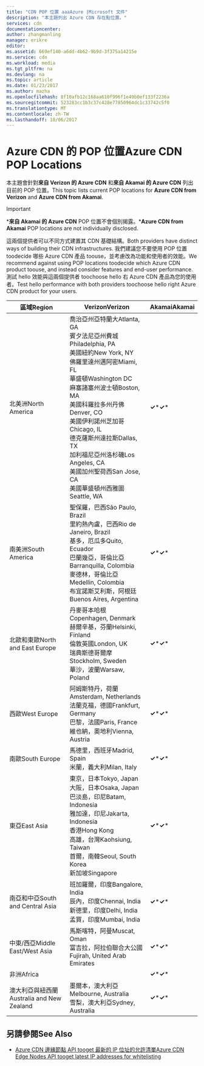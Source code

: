 ```yaml
---
title: "CDN POP 位置 aaaAzure |Microsoft 文件"
description: "本主題列出 Azure CDN 存在點位置。"
services: cdn
documentationcenter: 
author: zhangmanling
manager: erikre
editor: 
ms.assetid: 669ef140-a6dd-4b62-9b9d-3f375a14215e
ms.service: cdn
ms.workload: media
ms.tgt_pltfrm: na
ms.devlang: na
ms.topic: article
ms.date: 01/23/2017
ms.author: mazha
ms.openlocfilehash: 8f10afb12c168aa610f996f1e49b0ef133f2236a
ms.sourcegitcommit: 523283cc1b3c37c428e77850964dc1c33742c5f0
ms.translationtype: MT
ms.contentlocale: zh-TW
ms.lasthandoff: 10/06/2017
---
```

# <a name="azure-cdn-pop-locations"></a><span data-ttu-id="11d65-103">Azure CDN 的 POP 位置</span><span class="sxs-lookup"><span data-stu-id="11d65-103">Azure CDN POP Locations</span></span>
<span data-ttu-id="11d65-104">本主題會針對**來自 Verizon 的 Azure CDN** 和**來自 Akamai 的 Azure CDN** 列出目前的 POP 位置。</span><span class="sxs-lookup"><span data-stu-id="11d65-104">This topic lists current POP locations for **Azure CDN from Verizon** and **Azure CDN from Akamai**.</span></span>

> [!IMPORTANT]
> <span data-ttu-id="11d65-105">\***來自 Akamai 的 Azure CDN** POP 位置不會個別揭露。</span><span class="sxs-lookup"><span data-stu-id="11d65-105">\***Azure CDN from Akamai** POP locations are not individually disclosed.</span></span>  
> 
> <span data-ttu-id="11d65-106">這兩個提供者可以不同方式建置其 CDN 基礎結構。</span><span class="sxs-lookup"><span data-stu-id="11d65-106">Both providers have distinct ways of building their CDN infrastructures.</span></span>  <span data-ttu-id="11d65-107">我們建議您不要使用 POP 位置 toodecide 哪些 Azure CDN 產品 toouse，並考慮改為功能和使用者的效能。</span><span class="sxs-lookup"><span data-stu-id="11d65-107">We recommend against using POP locations toodecide which Azure CDN product toouse, and instead consider features and end-user performance.</span></span>  <span data-ttu-id="11d65-108">測試 hello 效能與這兩個提供者 toochoose hello 右 Azure CDN 產品為您的使用者。</span><span class="sxs-lookup"><span data-stu-id="11d65-108">Test hello performance with both providers toochoose hello right Azure CDN product for your users.</span></span> 
> 
> 

| <span data-ttu-id="11d65-109">區域</span><span class="sxs-lookup"><span data-stu-id="11d65-109">Region</span></span> | <span data-ttu-id="11d65-110">Verizon</span><span class="sxs-lookup"><span data-stu-id="11d65-110">Verizon</span></span> | <span data-ttu-id="11d65-111">Akamai</span><span class="sxs-lookup"><span data-stu-id="11d65-111">Akamai</span></span> |
| --- | --- | --- |
| <span data-ttu-id="11d65-112">北美洲</span><span class="sxs-lookup"><span data-stu-id="11d65-112">North America</span></span> |<span data-ttu-id="11d65-113">喬治亞州亞特蘭大</span><span class="sxs-lookup"><span data-stu-id="11d65-113">Atlanta, GA</span></span><br /><span data-ttu-id="11d65-114">賓夕法尼亞州費城</span><span class="sxs-lookup"><span data-stu-id="11d65-114">Philadelphia, PA</span></span><br /><span data-ttu-id="11d65-115">美國紐約</span><span class="sxs-lookup"><span data-stu-id="11d65-115">New York, NY</span></span><br /><span data-ttu-id="11d65-116">佛羅里達州邁阿密</span><span class="sxs-lookup"><span data-stu-id="11d65-116">Miami, FL</span></span><br /><span data-ttu-id="11d65-117">華盛頓</span><span class="sxs-lookup"><span data-stu-id="11d65-117">Washington DC</span></span><br /><span data-ttu-id="11d65-118">麻塞諸塞州波士頓</span><span class="sxs-lookup"><span data-stu-id="11d65-118">Boston, MA</span></span><br /><span data-ttu-id="11d65-119">美國科羅拉多州丹佛</span><span class="sxs-lookup"><span data-stu-id="11d65-119">Denver, CO</span></span><br /><span data-ttu-id="11d65-120">美國伊利諾州芝加哥</span><span class="sxs-lookup"><span data-stu-id="11d65-120">Chicago, IL</span></span><br /><span data-ttu-id="11d65-121">德克薩斯州達拉斯</span><span class="sxs-lookup"><span data-stu-id="11d65-121">Dallas, TX</span></span><br /><span data-ttu-id="11d65-122">加利福尼亞州洛杉磯</span><span class="sxs-lookup"><span data-stu-id="11d65-122">Los Angeles, CA</span></span><br /><span data-ttu-id="11d65-123">美國加州聖荷西</span><span class="sxs-lookup"><span data-stu-id="11d65-123">San Jose, CA</span></span><br /><span data-ttu-id="11d65-124">美國華盛頓州西雅圖</span><span class="sxs-lookup"><span data-stu-id="11d65-124">Seattle, WA</span></span> |<span data-ttu-id="11d65-125">**&#x2713;**\*</span><span class="sxs-lookup"><span data-stu-id="11d65-125">**&#x2713;**\*</span></span> |
| <span data-ttu-id="11d65-126">南美洲</span><span class="sxs-lookup"><span data-stu-id="11d65-126">South America</span></span> |<span data-ttu-id="11d65-127">聖保羅，巴西</span><span class="sxs-lookup"><span data-stu-id="11d65-127">São Paulo, Brazil</span></span><br /><span data-ttu-id="11d65-128">里約熱內盧，巴西</span><span class="sxs-lookup"><span data-stu-id="11d65-128">Rio de Janeiro, Brazil</span></span><br /><span data-ttu-id="11d65-129">基多，厄瓜多</span><span class="sxs-lookup"><span data-stu-id="11d65-129">Quito, Ecuador</span></span><br /><span data-ttu-id="11d65-130">巴蘭幾亞，哥倫比亞</span><span class="sxs-lookup"><span data-stu-id="11d65-130">Barranquilla, Colombia</span></span><br /><span data-ttu-id="11d65-131">麥德林，哥倫比亞</span><span class="sxs-lookup"><span data-stu-id="11d65-131">Medellin, Colombia</span></span><br/><span data-ttu-id="11d65-132">布宜諾斯艾利斯，阿根廷</span><span class="sxs-lookup"><span data-stu-id="11d65-132">Buenos Aires, Argentina</span></span> |<span data-ttu-id="11d65-133">**&#x2713;**\*</span><span class="sxs-lookup"><span data-stu-id="11d65-133">**&#x2713;**\*</span></span> |
| <span data-ttu-id="11d65-134">北歐和東歐</span><span class="sxs-lookup"><span data-stu-id="11d65-134">North and East Europe</span></span> |<span data-ttu-id="11d65-135">丹麥哥本哈根</span><span class="sxs-lookup"><span data-stu-id="11d65-135">Copenhagen, Denmark</span></span><br /><span data-ttu-id="11d65-136">赫爾辛基，芬蘭</span><span class="sxs-lookup"><span data-stu-id="11d65-136">Helsinki, Finland</span></span><br /><span data-ttu-id="11d65-137">倫敦英國</span><span class="sxs-lookup"><span data-stu-id="11d65-137">London, UK</span></span><br /><span data-ttu-id="11d65-138">瑞典斯德哥爾摩</span><span class="sxs-lookup"><span data-stu-id="11d65-138">Stockholm, Sweden</span></span><br /><span data-ttu-id="11d65-139">華沙，波蘭</span><span class="sxs-lookup"><span data-stu-id="11d65-139">Warsaw, Poland</span></span> |<span data-ttu-id="11d65-140">**&#x2713;**\*</span><span class="sxs-lookup"><span data-stu-id="11d65-140">**&#x2713;**\*</span></span> |
| <span data-ttu-id="11d65-141">西歐</span><span class="sxs-lookup"><span data-stu-id="11d65-141">West Europe</span></span> |<span data-ttu-id="11d65-142">阿姆斯特丹，荷蘭</span><span class="sxs-lookup"><span data-stu-id="11d65-142">Amsterdam, Netherlands</span></span><br /><span data-ttu-id="11d65-143">法蘭克福，德國</span><span class="sxs-lookup"><span data-stu-id="11d65-143">Frankfurt, Germany</span></span><br /><span data-ttu-id="11d65-144">巴黎，法國</span><span class="sxs-lookup"><span data-stu-id="11d65-144">Paris, France</span></span><br /><span data-ttu-id="11d65-145">維也納，奧地利</span><span class="sxs-lookup"><span data-stu-id="11d65-145">Vienna, Austria</span></span> |<span data-ttu-id="11d65-146">**&#x2713;**\*</span><span class="sxs-lookup"><span data-stu-id="11d65-146">**&#x2713;**\*</span></span> |
| <span data-ttu-id="11d65-147">南歐</span><span class="sxs-lookup"><span data-stu-id="11d65-147">South Europe</span></span> |<span data-ttu-id="11d65-148">馬德里，西班牙</span><span class="sxs-lookup"><span data-stu-id="11d65-148">Madrid, Spain</span></span><br /><span data-ttu-id="11d65-149">米蘭，義大利</span><span class="sxs-lookup"><span data-stu-id="11d65-149">Milan, Italy</span></span> |<span data-ttu-id="11d65-150">**&#x2713;**\*</span><span class="sxs-lookup"><span data-stu-id="11d65-150">**&#x2713;**\*</span></span> |
| <span data-ttu-id="11d65-151">東亞</span><span class="sxs-lookup"><span data-stu-id="11d65-151">East Asia</span></span> |<span data-ttu-id="11d65-152">東京，日本</span><span class="sxs-lookup"><span data-stu-id="11d65-152">Tokyo, Japan</span></span><br /><span data-ttu-id="11d65-153">大阪，日本</span><span class="sxs-lookup"><span data-stu-id="11d65-153">Osaka, Japan</span></span><br /><span data-ttu-id="11d65-154">巴淡島，印尼</span><span class="sxs-lookup"><span data-stu-id="11d65-154">Batam, Indonesia</span></span><br /><span data-ttu-id="11d65-155">雅加達，印尼</span><span class="sxs-lookup"><span data-stu-id="11d65-155">Jakarta, Indonesia</span></span><br /><span data-ttu-id="11d65-156">香港</span><span class="sxs-lookup"><span data-stu-id="11d65-156">Hong Kong</span></span><br /><span data-ttu-id="11d65-157">高雄，台灣</span><span class="sxs-lookup"><span data-stu-id="11d65-157">Kaohsiung, Taiwan</span></span><br /><span data-ttu-id="11d65-158">首爾，南韓</span><span class="sxs-lookup"><span data-stu-id="11d65-158">Seoul, South Korea</span></span><br /><span data-ttu-id="11d65-159">新加坡</span><span class="sxs-lookup"><span data-stu-id="11d65-159">Singapore</span></span> |<span data-ttu-id="11d65-160">**&#x2713;**\*</span><span class="sxs-lookup"><span data-stu-id="11d65-160">**&#x2713;**\*</span></span> |
| <span data-ttu-id="11d65-161">南亞和中亞</span><span class="sxs-lookup"><span data-stu-id="11d65-161">South and Central Asia</span></span> |<span data-ttu-id="11d65-162">班加羅爾，印度</span><span class="sxs-lookup"><span data-stu-id="11d65-162">Bangalore, India</span></span><br /><span data-ttu-id="11d65-163">辰內，印度</span><span class="sxs-lookup"><span data-stu-id="11d65-163">Chennai, India</span></span><br /><span data-ttu-id="11d65-164">新德里，印度</span><span class="sxs-lookup"><span data-stu-id="11d65-164">Delhi, India</span></span><br /><span data-ttu-id="11d65-165">孟買，印度</span><span class="sxs-lookup"><span data-stu-id="11d65-165">Mumbai, India</span></span> |<span data-ttu-id="11d65-166">**&#x2713;**\*</span><span class="sxs-lookup"><span data-stu-id="11d65-166">**&#x2713;**\*</span></span> |
| <span data-ttu-id="11d65-167">中東/西亞</span><span class="sxs-lookup"><span data-stu-id="11d65-167">Middle East/West Asia</span></span> |<span data-ttu-id="11d65-168">馬斯喀特，阿曼</span><span class="sxs-lookup"><span data-stu-id="11d65-168">Muscat, Oman</span></span> <br /> <span data-ttu-id="11d65-169">富吉拉，阿拉伯聯合大公國</span><span class="sxs-lookup"><span data-stu-id="11d65-169">Fujirah, United Arab Emirates</span></span> |<span data-ttu-id="11d65-170">**&#x2713;**\*</span><span class="sxs-lookup"><span data-stu-id="11d65-170">**&#x2713;**\*</span></span> |
| <span data-ttu-id="11d65-171">非洲</span><span class="sxs-lookup"><span data-stu-id="11d65-171">Africa</span></span> | |<span data-ttu-id="11d65-172">**&#x2713;**\*</span><span class="sxs-lookup"><span data-stu-id="11d65-172">**&#x2713;**\*</span></span> |
| <span data-ttu-id="11d65-173">澳大利亞與紐西蘭</span><span class="sxs-lookup"><span data-stu-id="11d65-173">Australia and New Zealand</span></span> |<span data-ttu-id="11d65-174">墨爾本，澳大利亞</span><span class="sxs-lookup"><span data-stu-id="11d65-174">Melbourne, Australia</span></span><br /><span data-ttu-id="11d65-175">雪梨，澳大利亞</span><span class="sxs-lookup"><span data-stu-id="11d65-175">Sydney, Australia</span></span> |<span data-ttu-id="11d65-176">**&#x2713;**\*</span><span class="sxs-lookup"><span data-stu-id="11d65-176">**&#x2713;**\*</span></span> |

## <a name="see-also"></a><span data-ttu-id="11d65-177">另請參閱</span><span class="sxs-lookup"><span data-stu-id="11d65-177">See Also</span></span>
* [<span data-ttu-id="11d65-178">Azure CDN 邊緣節點 API tooget 最新的 IP 位址的允許清單</span><span class="sxs-lookup"><span data-stu-id="11d65-178">Azure CDN Edge Nodes API tooget latest IP addresses for whitelisting</span></span>](https://docs.microsoft.com/en-us/rest/api/cdn/edgenodes)

